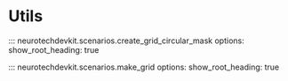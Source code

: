 # Utils

::: neurotechdevkit.scenarios.create_grid_circular_mask
    options:
      show_root_heading: true

::: neurotechdevkit.scenarios.make_grid
    options:
      show_root_heading: true